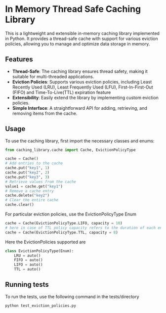 # In Memory Thread Safe Caching Library

This is a lightweight and extensible in-memory caching library implemented in Python. It provides a thread-safe cache with support for various eviction policies, allowing you to manage and optimize data storage in memory.

## Features

- **Thread-Safe**: The caching library ensures thread safety, making it suitable for multi-threaded applications.
- **Eviction Policies**: Supports various eviction policies, including Least Recently Used (LRU), Least Frequently Used (LFU), First-In-First-Out (FIFO) and Time-To-Live(TTL) expiration feature 
- **Extensibility**: Easily extend the library by implementing custom eviction policies.
- **Simple Interface**: A straightforward API for adding, retrieving, and removing items from the cache.


## Usage

To use the caching library, first import the necessary classes and enums:

```python
from caching_library.cache import Cache, EvictionPolicyType

cache = Cache()
# Add entries to the cache
cache.put("key1", 1)
cache.put("key2", 2)
cache.put("key3", 3)
# Retrieve values from the cache
value1 = cache.get("key1")
# Remove a cache entry
cache.delete("key2")
# Clear the entire cache
cache.clear()
```

For particular eviction policies, use the EvictionPolicyType Enum

```python
cache = Cache(EvictionPolicyType.LIFO, capacity = 10)
# here in case of TTL policy capacity refers to the duration of each entry in memory
cache = Cache(EvictionPolicyType.TTL, capacity = 8) 
```
Here the EvictionPolicies supported are 
```python
class EvictionPolicyType(Enum):
    LRU = auto()
    FIFO = auto()
    LIFO = auto()
    TTL = auto()
```

## Running tests

To run the tests, use the following command in the tests/directory

```python
python test_eviction_policies.py
```
